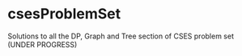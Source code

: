# csesProblemSet
Solutions to all the DP, Graph and Tree section of CSES problem set (UNDER PROGRESS)
